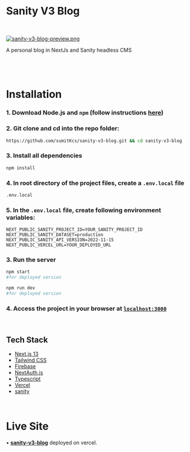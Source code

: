 <p id="header"><p>

<br>

<p id="project-title"><p>

# Sanity V3 Blog

<br>

<a href="https://blog-sumit.vercel.app/">[![sanity-v3-blog-preview.png](https://i.postimg.cc/sXyYYfyx/sanity-v3-blog-preview.png)](https://postimg.cc/FfWkm4YX)</a>

A personal blog in NextJs and Sanity headless CMS

#

<br>

<p id="installation"><p>

# Installation

### 1. Download Node.js and `npm` (follow instructions [here](https://nodejs.org/en/))

### 2. Git clone and cd into the repo folder:

```bash
https://github.com/sumitKcs/sanity-v3-blog.git && cd sanity-v3-blog
```

### 3. Install all dependencies

```bash
npm install
```

### 4. In root directory of the project files, create a `.env.local` file

```bash
.env.local
```

### 5. In the `.env.local` file, create following environment variables:

```
NEXT_PUBLIC_SANITY_PROJECT_ID=YOUR_SANITY_PROJECT_ID
NEXT_PUBLIC_SANITY_DATASET=production
NEXT_PUBLIC_SANITY_API_VERSION=2022-11-15
NEXT_PUBLIC_VERCEL_URL=YOUR_DEPLOYED_URL

```

### 3. Run the server

```bash
npm start
#for deployed version

npm run dev
#for deployed version
```

### 4. Access the project in your browser at [`localhost:3000`](http://localhost:3000)

<br>

<p id="tech-stack"></p>

## Tech Stack

- [Next.js 13](https://nextjs.org)
- [Tailwind CSS](https://tailwindcss.com/)
- [Firebase](https://console.firebase.google.com/)
- [NextAuth.js](https://next-auth.js.org/)
- [Typescript](https://www.typescriptlang.org/)
- [Vercel](https://vercel.com)
- [sanity](https://www.sanity.io)

<br>

#

<p id="live-site"><p>

# Live Site

• **[sanity-v3-blog](https://blog-sumit.vercel.app/)** deployed on vercel.

<br>

#

